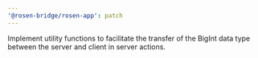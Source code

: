 ```yaml
---
'@rosen-bridge/rosen-app': patch
---
```


Implement utility functions to facilitate the transfer of the BigInt data type between the server and client in server actions.
